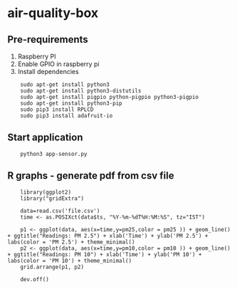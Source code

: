 # air-quality-box

## Pre-requirements

1.  Raspberry PI
2.  Enable GPIO in raspberry pi
3.  Install dependencies
```
    sudo apt-get install python3
    sudo apt-get install python3-distutils
    sudo apt-get install pigpio python-pigpio python3-pigpio
    sudo apt-get install python3-pip
    sudo pip3 install RPLCD
    sudo pip3 install adafruit-io
```
## Start application
```
    python3 app-sensor.py
```
## R graphs - generate pdf from csv file
```
    library(ggplot2)
    library("gridExtra")

    data=read.csv('file.csv')
    time <- as.POSIXct(data$ts, "%Y-%m-%dT%H:%M:%S", tz="IST")

    p1 <- ggplot(data, aes(x=time,y=pm25,color = pm25 )) + geom_line() + ggtitle("Readings: PM 2.5") + xlab('Time') + ylab('PM 2.5') + labs(color = 'PM 2.5') + theme_minimal()
    p2 <- ggplot(data, aes(x=time,y=pm10,color = pm10 )) + geom_line() + ggtitle("Readings: PM 10") + xlab('Time') + ylab('PM 10') + labs(color = 'PM 10') + theme_minimal()
    grid.arrange(p1, p2)

    dev.off()
```
